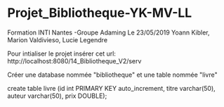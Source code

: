 # Projet_Bibliotheque-YK-MV-LL
Formation INTI Nantes -Groupe Adaming
Le 23/05/2019
Yoann Kibler, Marion Valdivieso, Lucie Legendre

Pour intialiser le projet insérer cet url:
http://localhost:8080/14_Bibliotheque_V2/serv

Créer une database nommée "bibliotheque" et une table nommée "livre"

create table livre (id int PRIMARY KEY auto_increment, titre varchar(50), auteur varchar(50), prix DOUBLE);


